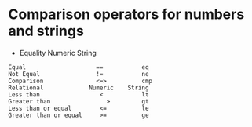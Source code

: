 # Comparison operators for numbers and strings

- Equality              Numeric 	String
```
Equal  	                 == 	      eq
Not Equal 	             != 	      ne
Comparison 	             <=> 	      cmp
Relational             Numeric 	  String
Less than 	              < 	      lt
Greater than 	            > 	      gt
Less than or equal 	      <= 	      le
Greater than or equal     >= 	      ge
```

